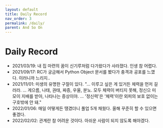 ```yaml
---
layout: default
title: Daily Record
nav_order: 3
permalink: /daily/
parent: And So On
---
```


# Daily Record

 - 2021/03/19: 내 집 마련의 꿈이 신기루처럼 다가왔다가 사라졌다. 인생
   참 어렵다.
 - 2021/09/17: RC가 궁금해서 Python Object 문서를 봤다가 충격과 공포를
   느꼈다. 이러니까 느리지..
 - 2021/11/01: 미생의 유명한 구절이 있다. "... 이루고 싶은 게 있거든
   체력을 먼저 길러라. ... 게으름, 나태, 권태, 짜증, 우울, 분노. 모두
   체력이 버티지 못해, 정신으 미모이 지배를 받아, 나타나는
   증상이야. ... '정신력'은 '체력'이란 외피의 보호 없이는 구호밖에 안
   돼."
 - 2022/01/06: 매일 어떻게든 땡겼더니 풀업 5개 채웠다. 올해 꾸준히 할
   수 있으면 좋겠다.
 - 2022/02/02: 관계란 참 어려운 것이다. 아쉬운 사람이 되지 않도록
   해야겠다.
